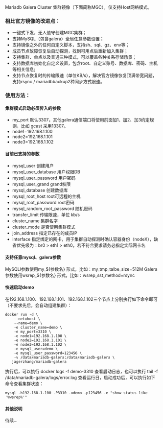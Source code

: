 Mariadb Galera Cluster 集群镜像（下面简称MGC），仅支持Host网络模式。
### 相比官方镜像的改进点：
- 一键式下发，无人值守创建MGC集群；
- 支持MySQL（包含galera）全局任意参数设置；
- 支持镜像之外的任何自定义脚本，支持sh、sql、gz、env等；
- 成员节点故障恢复后自动探测，找到可用点后重新加入集群；
- 支持集群、单点以及普通三种模式，可以覆盖各种关系存储场景；
- 支持数据库初始化自定义设置，包含root、自定义账号、数据库、密码、主机等相关信息;
- 支持节点恢复时的传输限速（单位KB/s），解决官方镜像恢复顶满带宽问题，支持rsync / mariadbbackup2种同步方式限速。

### 使用方法：
#### 集群模式启动必须传入的参数
- my_port 默认3307，其他galera通信端口将使用前面加1、加2、加3约定规则，比如 gcast 采用13307。
- node1=192.168.1.100
- node2=192.168.1.101
- node3=192.168.1.102

#### 目前已支持的参数
- mysql_user                 创建用户
- mysql_user_database 用户权限DB
- mysql_user_password 用户密码
- mysql_user_grand       grand权限
- mysql_database          创建数据库
- mysql_root_host          root可远程的主机
- mysql_root_password root密码
- mysql_random_root_password 随机密码
- transfer_limit             传输限速，单位 kb/s
- cluster_name   集群名字
- cluster_mode   是否使用集群模式
- join_address   指定已存在的成员IP
- interface      指定绑定的网卡，用于集群自动探测时确认容器身份（nodeX），缺省优先级为：br0 > eth1 > eth0，若不符合要求请务必指定实际网卡名

#### 支持任意mysql、galera参数
MySQLl参数使用my_${参数名} 形式，比如：my_tmp_talbe_size=512M
Galera参数使用wsrep_${参数名} 形式，比如：wsrep_sst_method=rsync

#### 快速启动demo
在192.168.1.100、192.168.1.101、192.168.1.102三个节点上分别执行如下命令即可（不要求先后，会自动组建集群）：
```
docker run -d \
    --net=host \
    --name=demo \
    -e cluster_name=demo \
    -e my_port=3310 \
    -e node1=192.168.1.100 \
    -e node2=192.168.1.101 \
    -e node3=192.168.1.102 \
    -e mysql_user=demo \
    -e mysql_user_password=123456 \
    -v /data/mariadb-galera:/data/mariadb-galera \
   jagerzhang/mariadb-galera
```
执行后，可以执行 docker logs -f demo-3310 查看启动日志，也可以执行 tail -f /data/mariadb-galera/logs/error.log 查看运行日，启动成功后，可以执行如下命令查看集群状态：

`mysql -h192.168.1.100 -P3310 -udemo -p123456 -e "show status like '%wsrep%'"`

#### 其他说明
待续...
